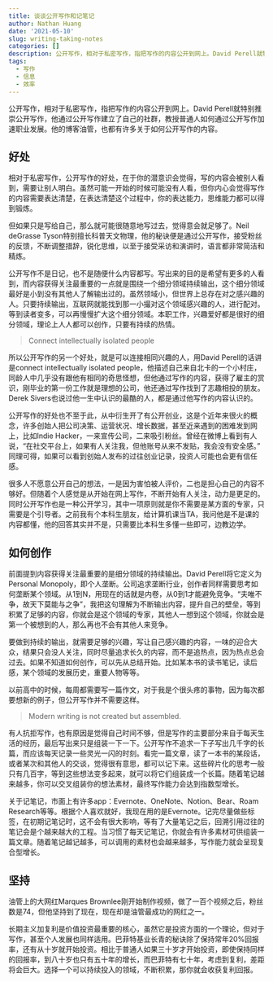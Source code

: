 ```yaml
---
title: 谈谈公开写作和记笔记
author: Nathan Huang
date: '2021-05-10'
slug: writing-taking-notes
categories: []
description: 公开写作，相对于私密写作，指把写作的内容公开到网上。David Perell就特别推崇公开写作，他通过公开写作建立了自己的社群，教授普通人如何通过公开写作加速职业发展。他的博客油管，也都有许多关于如何公开写作的内容。
tags:
  - 写作
  - 信息
  - 效率
---
```



公开写作，相对于私密写作，指把写作的内容公开到网上。David Perell就特别推崇公开写作，他通过公开写作建立了自己的社群，教授普通人如何通过公开写作加速职业发展。他的博客油管，也都有许多关于如何公开写作的内容。

## **好处**

相对于私密写作，公开写作的好处，在于你的潜意识会觉得，写的内容会被别人看到，需要让别人明白。虽然可能一开始的时候可能没有人看，但你内心会觉得写作的内容需要表达清楚，在表达清楚这个过程中，你的表达能力，思维能力都可以得到锻炼。

但如果只是写给自己，那么就可能很随意地写过去，觉得意会就足够了。Neil deGrasse Tyson特别擅长科普天文物理，他的秘诀便是通过公开写作，接受粉丝的反馈，不断调整措辞，锐化思维，以至于接受采访和演讲时，语言都非常简洁和精炼。

公开写作不是日记，也不是随便什么内容都写。写出来的目的是希望有更多的人看到，而内容获得关注最重要的一点就是围绕一个细分领域持续输出，这个细分领域最好是小到没有其他人了解输出过的。虽然领域小，但世界上总存在对之感兴趣的人。只要持续输出，互联网就能找到那一小撮对这个领域感兴趣的人，进行配对。等到读者变多，可以再慢慢扩大这个细分领域。本职工作，兴趣爱好都是很好的细分领域，理论上人人都可以创作，只要有持续的热情。

> Connect intellectually isolated people

所以公开写作的另一个好处，就是可以连接相同兴趣的人，用David Perell的话讲是connect intellectually isolated people，他描述自己来自北卡的一个小村庄，同龄人中几乎没有跟他有相同的奇思怪想，但他通过写作的内容，获得了雇主的赏识，刚毕业的第一份工作就是理想的公司，他还通过写作找到了志趣相投的朋友。Derek Sivers也说过他一生中认识的最酷的人，都是通过他写作的内容认识的。

公开写作的好处也不至于此，从中衍生开了有公开创业，这是个近年来很火的概念，许多创始人把公司决策、运营状况、增长数据，甚至近来遇到的困难发到网上，比如Indie Hacker，一来宣传公司，二来吸引粉丝。曾经在微博上看到有人说，“在社交平台上，如果有人关注我，但他账号从来不发贴，我会没有安全感。” 同理可得，如果可以看到创始人发布的过往创业记录，投资人可能也会更有信任感。

很多人不愿意公开自己的想法，一是因为害怕被人评价，二也是担心自己的内容不够好。但随着个人感觉是从开始在网上写作，不断开始有人关注，动力是更足的。同时公开写作也是一种公开学习，其中一项原则就是你不需要是某方面的专家，只需要是个引导者。之前我有个本科生朋友，给计算机课当TA，我问他是不是课的内容都懂，他的回答其实并不是，只需要比本科生多懂一些即可，边教边学。

## **如何创作**

前面提到内容获得关注最重要的是细分领域的持续输出。David Perell将它定义为Personal Monopoly，即个人垄断。公司追求垄断行业，创作者同样需要思考如何垄断某个领域。从1到N，用现在的话就是内卷，从0到1才能避免竞争。“夫唯不争，故天下莫能与之争”，我把这句理解为不断输出内容，提升自己的壁垒，等到积累了足够的内容，你就会是这个领域的专家，其他人一想到这个领域，你就会是第一个被想到的人，那么再也不会有其他人来竞争。

要做到持续的输出，就需要足够的兴趣，写让自己感兴趣的内容，一味的迎合大众，结果只会没人关注，同时尽量追求长久的内容，而不是追热点，因为热点总会过去。如果不知道如何创作，可以先从总结开始。比如某本书的读书笔记，读后感，某个领域的发展历史，重要人物等等。

以前高中的时候，每周都需要写一篇作文，对于我是个很头疼的事物，因为每次都要想新的例子，但公开写作并不需要这样。

> Modern writing is not created but assembled.

有人抗拒写作，也有原因是觉得自己时间不够，但是写作的主要部分来自于每天生活的经历，最后写出来只是组装一下一下。公开写作不追求一下子写出几千字的长篇，而应该每天记录一些灵光一闪的时刻。看完一篇文章，读了一本书的某段话，或者某次和其他人的交谈，觉得很有意思，都可以记下来。这些碎片化的思考一般只有几百字，等到这些想法变多起来，就可以将它们组装成一个长篇。随着笔记越来越多，你可以交叉组装你的想法素材，最终写作能力会达到指数型增长。

关于记笔记，市面上有许多app：Evernote、OneNote、Notion、Bear、Roam Research等等。根据个人喜欢就好，我现在用的是Evernote。记完尽量做些标签，在初期记笔记时，这不会有很大影响，等有了大量笔记之后，回溯引用过往的笔记会是个越来越大的工程。当习惯了每天记笔记，你就会有许多素材可供组装一篇文章。随着笔记越记越多，可以调用的素材也会越来越多，写作能力就会呈现复合型增长。

## **坚持**

油管上的大网红Marques Brownlee刚开始制作视频，做了一百个视频之后，粉丝数是74，但他坚持到了现在，现在却是油管最成功的网红之一。

长期主义加复利是价值投资最重要的核心，虽然它是投资方面的一个理论，但对于写作，甚至个人发展也同样适用。巴菲特基业长青的秘诀除了保持常年20%回报率，还有从十岁就开始投资。相比于普通人如果三十岁才开始投资，即使保持同样的回报率，到八十岁也只有五十年的增长，而巴菲特有七十年，考虑到复利，差距将会巨大。选择一个可以持续投入的领域，不断积累，那你就会收获复利回报。